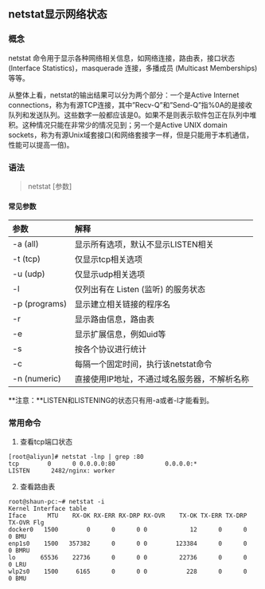 ## netstat显示网络状态

### 概念

netstat 命令用于显示各种网络相关信息，如网络连接，路由表，接口状态 (Interface Statistics)，masquerade 连接，多播成员 (Multicast Memberships) 等等。

从整体上看，netstat的输出结果可以分为两个部分：一个是Active Internet connections，称为有源TCP连接，其中”Recv-Q”和”Send-Q”指%0A的是接收队列和发送队列。这些数字一般都应该是0。如果不是则表示软件包正在队列中堆积。这种情况只能在非常少的情况见到；另一个是Active UNIX domain sockets，称为有源Unix域套接口(和网络套接字一样，但是只能用于本机通信，性能可以提高一倍)。

### 语法

> netstat [参数]

#### 常见参数

|  参数  |   解释   |
| :--- | :--- |
| -a (all) | 显示所有选项，默认不显示LISTEN相关 |
| -t (tcp) | 仅显示tcp相关选项 |
| -u (udp) | 仅显示udp相关选项 |
| -l | 仅列出有在 Listen (监听) 的服务状态 |
| -p (programs) | 显示建立相关链接的程序名 |
| -r | 显示路由信息，路由表 |
| -e | 显示扩展信息，例如uid等 |
| -s | 按各个协议进行统计 |
| -c | 每隔一个固定时间，执行该netstat命令 |
| -n (numeric) | 直接使用IP地址，不通过域名服务器，不解析名称 |

**注意：**LISTEN和LISTENING的状态只有用-a或者-l才能看到。

### 常用命令

1. 查看tcp端口状态
```shell
[root@aliyun]# netstat -lnp | grep :80
tcp        0      0 0.0.0.0:80              0.0.0.0:*               LISTEN      2482/nginx: worker  
```

2. 查看路由表

```shell
root@shaun-pc:~# netstat -i
Kernel Interface table
Iface      MTU    RX-OK RX-ERR RX-DRP RX-OVR    TX-OK TX-ERR TX-DRP TX-OVR Flg
docker0   1500        0      0      0 0            12      0      0      0 BMU
enp1s0    1500   357382      0      0 0        123384      0      0      0 BMRU
lo       65536    22736      0      0 0         22736      0      0      0 LRU
wlp2s0    1500     6165      0      0 0           228      0      0      0 BMU
```




